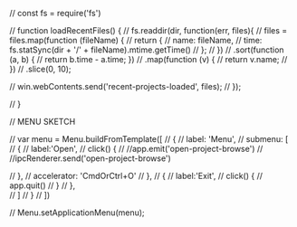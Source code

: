 // const fs = require('fs')

// function loadRecentFiles() {
//     fs.readdir(dir, function(err, files){
//         files = files.map(function (fileName) {
//             return {
//             name: fileName,
//             time: fs.statSync(dir + '/' + fileName).mtime.getTime()
//             };
//         })
//         .sort(function (a, b) {
//             return b.time - a.time; })
//         .map(function (v) {
//             return v.name;
//         })
//         .slice(0, 10);
    
//         win.webContents.send('recent-projects-loaded', files);
//     });
    
// }

// MENU SKETCH

//   var menu = Menu.buildFromTemplate([
//         {
//             label: 'Menu',
//             submenu: [
//                 {
//                     label:'Open',
//                     click() {
//                         //app.emit('open-project-browse')
//                         //ipcRenderer.send('open-project-browse')

//                     },
//                     accelerator: 'CmdOrCtrl+O'
//                 },
//                 {
//                     label:'Exit',
//                     click() { 
//                         app.quit() 
//                     }
//                 },                
//             ]
//         }
//     ])

//     Menu.setApplicationMenu(menu);   